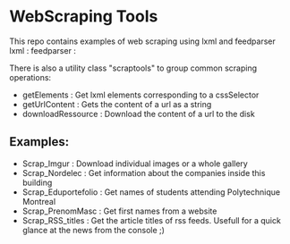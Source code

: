 WebScraping Tools
=================

This repo contains examples of web scraping using lxml and feedparser
lxml : 
feedparser :

There is also a utility class "scraptools" to group common scraping operations:
* getElements : Get lxml elements corresponding to a cssSelector
* getUrlContent : Gets the content of a url as a string
* downloadRessource : Download the content of a  url to the disk

Examples:
--------
* Scrap_Imgur : Download individual images or a whole gallery
* Scrap_Nordelec : Get information about the companies inside this building
* Scrap_Eduportefolio : Get names of students attending Polytechnique Montreal
* Scrap_PrenomMasc : Get first names from a website
* Scrap_RSS_titles : Get the article titles of rss feeds. Usefull for a quick glance at the news from the console ;)